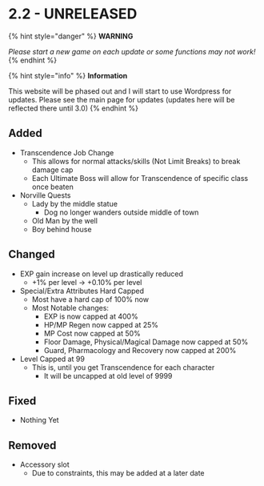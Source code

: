 # 2.2 - UNRELEASED



{% hint style="danger" %}
**WARNING**

_Please start a new game on each update or some functions may not work!_
{% endhint %}

{% hint style="info" %}
**Information**

This website will be phased out and I will start to use Wordpress for updates. Please see the main page for updates \(updates here will be reflected there until 3.0\)
{% endhint %}

## Added

* Transcendence Job Change
  * This allows for normal attacks/skills \(Not Limit Breaks\) to break damage cap
  * Each Ultimate Boss will allow for Transcendence of specific class once beaten
* Norville Quests
  * Lady by the middle statue
    * Dog no longer wanders outside middle of town
  * Old Man by the well
  * Boy behind house

## Changed

* EXP gain increase on level up drastically reduced
  *  +1% per level  -&gt; +0.10% per level
* Special/Extra Attributes Hard Capped
  * Most have a hard cap of 100% now
  * Most Notable changes:
    * EXP is now capped at 400%
    * HP/MP Regen now capped at 25%
    * MP Cost now capped at 50%
    * Floor Damage, Physical/Magical Damage now capped at 50%
    * Guard, Pharmacology and Recovery now capped at 200%
* Level Capped at 99
  * This is, until you get Transcendence for each character
    * It will be uncapped at old level of 9999

## Fixed

* Nothing Yet

## Removed

* Accessory slot
  * Due to constraints, this may be added at a later date

